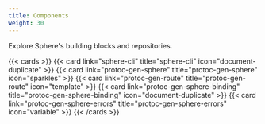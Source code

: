 ```yaml
---
title: Components
weight: 30
---
```


Explore Sphere's building blocks and repositories.

<!--more-->

{{< cards >}}
  {{< card link="sphere-cli" title="sphere-cli" icon="document-duplicate" >}}
  {{< card link="protoc-gen-sphere" title="protoc-gen-sphere" icon="sparkles" >}}
  {{< card link="protoc-gen-route" title="protoc-gen-route" icon="template" >}}
  {{< card link="protoc-gen-sphere-binding" title="protoc-gen-sphere-binding" icon="document-duplicate" >}}
  {{< card link="protoc-gen-sphere-errors" title="protoc-gen-sphere-errors" icon="variable" >}}
{{< /cards >}}

